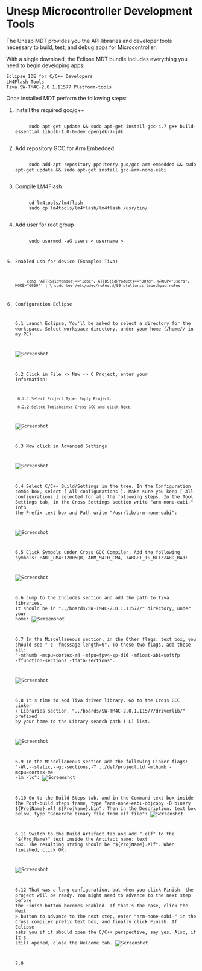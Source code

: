 Unesp Microcontroller Development Tools
=========

The Unesp MDT provides you the API libraries and developer tools necessary to build, test, and debug apps for Microcontroller.

With a single download, the Eclipse MDT bundle includes everything you need to begin developing apps:

    Eclipse IDE for C/C++ Developers
    LM4Flash Tools
    Tiva SW-TM4C-2.0.1.11577 Platform-tools
    

Once installed MDT perform the following steps:
1. Install the required gcc/g++

    <code>
        sudo apt-get update && sudo apt-get install gcc-4.7 g++ build-essential libusb-1.0-0-dev openjdk-7-jdk
    </code>

2. Add repository GCC for Arm Embedded

    <code>
        sudo add-apt-repository ppa:terry.guo/gcc-arm-embedded && sudo apt-get update && sudo apt-get install gcc-arm-none-eabi
    </code>


3. Compile LM4Flash

    <code>
        cd lm4tools/lm4flash
        sudo cp lm4tools/lm4flash/lm4flash /usr/bin/
    </code>
    
4. Add user for root group

    <code>
        sudo usermod -aG users < username >
    </ode>

5. Enabled usb for device (Example: Tiva)

    <code>
        echo 'ATTRS{idVendor}=="1cbe", ATTRS{idProduct}=="00fd", GROUP="users", MODE="0660"' | \ sudo tee /etc/udev/rules.d/99-stellaris-launchpad.rules
    </code>
    
6. Configuration Eclipse

    6.1 Launch Eclipse, You'll be asked to select a directory for the workspace. Select workspace directory, under your home (/home/<user>/ in my PC): 
    
    ![Screenshot](http://i.imgur.com/oIhIabP.png) 
    
    6.2 Click in File -> New -> C Project, enter your information:
     
        6.2.1 Select Project Type: Empty Project;
     
        6.2.2 Select Toolchains: Cross GCC and click Next.
    
    ![Screenshot](http://i.imgur.com/fDCn8Tj.png)
    
    6.3 Now click in Advanced Settings
    
    ![Screenshot](http://i.imgur.com/Ltj5NSE.png)
    
    6.4 Select C/C++ Build/Settings in the tree. In the Configuration combo box, select [ All configurations ]. Make sure you keep [ All configurations ] selected for all the following steps. In the Tool Settings tab, in the Cross Settings section write "arm-none-eabi-" into the Prefix text box and Path write "/usr/lib/arm-none-eabi":
    
   ![Screenshot](http://i.imgur.com/Zpqj6c6.png)
   
   6.5 Click Symbols under Cross GCC Compiler. Add the following symbols: PART_LM4F120H5QR, ARM_MATH_CM4, TARGET_IS_BLIZZARD_RA1:
   
    ![Screenshot](http://i.imgur.com/At4avr1.png)
    
    6.6 Jump to the Includes section and add the path to Tiva libraries. It should be in "../boards/SW-TM4C-2.0.1.11577/" directory, under your home:
   ![Screenshot](http://i.imgur.com/zhBYM9H.png)
   
   6.7 In the Miscellaneous section, in the Other flags: text box, you should see "-c -fmessage-length=0". To these two flags, add these all: "-mthumb -mcpu=cortex-m4 -mfpu=fpv4-sp-d16 -mfloat-abi=softfp -ffunction-sections -fdata-sections".
   
    ![Screenshot](http://i.imgur.com/8FSoWm7.png)
 
    6.8 It's time to add Tiva driver library. Go to the Cross GCC Linker / Libraries section, "../boards/SW-TM4C-2.0.1.11577/driverlib/" prefixed by your home to the Library search path (-L) list.

    ![Screenshot](http://i.imgur.com/nnlPP5w.png)
    
    6.9 In the Miscellaneous section add the following Linker flags: "-Wl,--static,--gc-sections,-T ../def/project.ld -mthumb -mcpu=cortex-m4 -lm -lc":
    ![Screenshot](http://i.imgur.com/jD6o7LP.png)
    
    6.10 Go to the Build Steps tab, and in the Command text box inside the Post-build steps frame, type "arm-none-eabi-objcopy -O binary ${ProjName}.elf ${ProjName}.bin". Then in the Description: text box below, type "Generate binary file from elf file":
    ![Screenshot](http://i.imgur.com/9aa8fqz.png)

    6.11 Switch to the Build Artifact tab and add ".elf" to the "${ProjName}" text inside the Artifact name: text box. The resulting string should be "${ProjName}.elf". When finished, click OK:
    
    ![Screenshot](http://i.imgur.com/LYK9KQN.png)
    
    6.12 That was a long configuration, but when you click Finish, the project will be ready. You might need to advance to the next step before the Finish button becomes enabled. If that's the case, click the Next > button to advance to the next step, enter "arm-none-eabi-" in the Cross compiler prefix text box, and finally click Finish. If Eclipse asks you if it should open the C/C++ perspective, say yes. Also, if it's still opened, close the Welcome tab.
   ![Screenshot](http://i.imgur.com/vBGn0V2.png)
   
   7.0 
